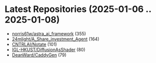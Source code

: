 # Latest Repositories (2025-01-06 .. 2025-01-08)

- [norris61w/astra_ai_framework](https://github.com/norris61w/astra_ai_framework) (355)
- [24mlight/A_Share_investment_Agent](https://github.com/24mlight/A_Share_investment_Agent) (164)
- [CNTRLAI/Notate](https://github.com/CNTRLAI/Notate) (101)
- [IGL-HKUST/DiffusionAsShader](https://github.com/IGL-HKUST/DiffusionAsShader) (80)
- [DeanWard/CaddyGen](https://github.com/DeanWard/CaddyGen) (79)
